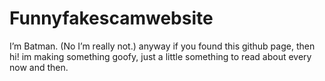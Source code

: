 # Funnyfakescamwebsite
I’m Batman. (No I’m really not.)
anyway if you found this github page, then hi! im making something goofy, just a little something to read about every now and then.
